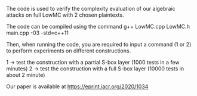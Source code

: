 The code is used to verify the complexity evaluation of our algebraic attacks on full LowMC with 2 chosen plaintexts.

The code can be compiled using the command g++ LowMC.cpp LowMC.h main.cpp -03 -std=c++11

Then, when running the code, you are required to input a command (1 or 2) to perform experiments on different constructions.

1 -> test the construction with a partial S-box layer (1000 tests in a few minutes)
2 -> test the construction with a full S-box layer (10000 tests in about 2 minute)

Our paper is available at https://eprint.iacr.org/2020/1034
